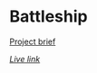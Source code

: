 # Battleship

[Project brief](https://www.theodinproject.com/lessons/node-path-javascript-battleship) 

*[Live link](https://piotrnajda3000.github.io/battleship/)*
